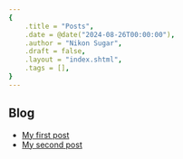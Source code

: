 ```yaml
---
{
    .title = "Posts",
    .date = @date("2024-08-26T00:00:00"),
    .author = "Nikon Sugar",
    .draft = false,
    .layout = "index.shtml",
    .tags = [],
}  
--- 
```


## Blog

- [My first post](/posts/my-first-post)
- [My second post](/posts/my-second-post)


